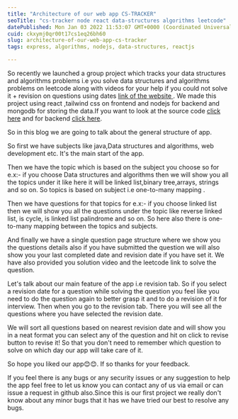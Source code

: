 ```yaml
---
title: "Architecture of our web app CS-TRACKER"
seoTitle: "cs-tracker node react data-structures algorithms leetcode"
datePublished: Mon Jan 03 2022 11:53:07 GMT+0000 (Coordinated Universal Time)
cuid: ckxymj0qr00t17cs1eq26bh60
slug: architecture-of-our-web-app-cs-tracker
tags: express, algorithms, nodejs, data-structures, reactjs

---
```


So recently we launched a group project which tracks your data structures and algorithms problems i.e you solve data structures and algorithms problems on leetcode along with videos for your help if you could not solve it + revision on questions using dates  [link of the website ](https://cs-tracker.pages.dev/) . We made this project using react ,tailwind css on frontend and nodejs for backend and mongodb for storing the data.If you want to look at the source code  [click here](https://github.com/Siddharth9890/cs-tracker-fontend) and for backend  [click here](https://github.com/Siddharth9890/cs-tracker-backend).

So in this blog we are going to talk about the general structure of app.

So first we have subjects like java,Data structures and algorithms, web development etc. It's the main start of the app.

Then we have the topic which is based on the subject you choose so for e.x:- if you choose Data structures and algorithms then we will show you all the topics under it like here it will be linked list,binary tree,arrays, strings and so on. So topics is based on subject i.e one-to-many mapping .

Then we have questions for that topics for e.x:- if you choose linked list then we will show you all the questions under the topic like reverse linked list, is cycle, is linked list palindrome and so on. So here also there is one-to-many mapping between the topics and subjects.

And finally we have a single question page structure where we show you the questions details also if you have submitted the question we will also show you your last completed date and revision date if you have set it. We have also provided you solution video and the leetcode link to solve the question.

Let's talk about our main feature of the app i.e revision tab. So if you select a revision date for a question while solving the question you feel like you need to do the question again to better grasp it and to do a revision of it for interview. Then when you go to the revision tab. There you will see all the questions where you have selected the revision date.

We will sort all questions based on nearest revision date and will show you in a neat format you can select any of the question and hit on click to revise button to revise it!
So that you don't need to remember which question to solve on which day our app will take care of it.

So hope you liked our app😊😊. If so thanks for your feedback.

If you feel there is any bugs or any security issues or any suggestion to help the app feel free to let us know you can contact any of us via email or can issue a request in github also.Since this is our first project we really don't know about any minor bugs that it has we have tried our best to resolve any bugs.